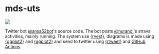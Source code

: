 # mds-uts

[![](https://img.shields.io/badge/Twitter-@ansa52bot-white?style=flat&labelColor=blue&logo=Twitter&logoColor=white)](https://twitter.com/ansa52bot)

Twitter bot [@ansa52bot](https://www.twitter.com/ansa52bot)'s source code. The bot posts [@nurandi](https://www.twitter.com/nurandi)'s strava activities, mainly running. The system use [{rvest}](https://rvest.tidyverse.org/), diagrams is made using [{ggplot2}](https://ggplot2.tidyverse.org/) and [{ggplot2}](https://ggplot2.tidyverse.org/) and send to twitter using [{rtweet}](https://docs.ropensci.org/rtweet/) and [GitHub Actions](https://docs.github.com/en/actions).
